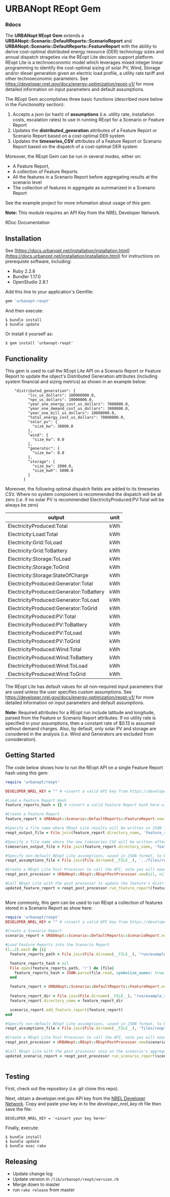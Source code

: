 # URBANopt REopt Gem

### <StaticLink target="\_blank" href="rdoc/">Rdocs</StaticLink>

The **URBANopt REopt Gem** extends a **URBANopt::Scenario::DefaultReports::ScenarioReport** and **URBANopt::Scenario::DefaultReports::FeatureReport** with the ability to derive cost-optimal distributed energy resource (DER) technology sizes and annual dispatch strageties via the <StaticLink target="\_blank" href="https://reopt.nrel.gov/tool">REopt Lite</StaticLink> decision support platform. 
REopt Lite is a technoeconomic model which leverages mixed integer linear programming to identify the cost-optimal sizing of solar PV, Wind, Storage and/or diesel generation given an electric load profile, a utility rate tariff and other technoeconomic parameters. See <StaticLink target="\_blank" href="https://developer.nrel.gov/docs/energy-optimization/reopt-v1/">https://developer.nrel.gov/docs/energy-optimization/reopt-v1/</StaticLink> for more detailed information on input parameters and default assumptions. 

The REopt Gem accomplishes three basic functions (described more below in the _Functionality_ section):

1. Accepts a json (or hash) of **assumptions** (i.e. utility rate, installation costs, escalation rates) to use in running REopt for a Scenario or Feature Report
2. Updates the **distributed_generation** attributes of a Feature Report or Scenario Report based on a cost-optimal DER system
3. Updates the **timeseries_CSV** attributes of a Feature Report or Scenario Report based on the dispatch of a cost-optimal DER system

Moreover, the REopt Gem can be run in several modes, either on:

 * A Feature Report, 
 * A collection of Feature Reports 
 * All the features in a Scenario Report before aggregating results at the scenario level
 * The collection of features in aggregate as summarized in a Scenario Report

See the <StaticLink target="\_blank" href="https://github.com/urbanopt/urbanopt-example-reopt-project.git">example project</StaticLink> for more infomation about usage of this gem.

<b>Note:</b> This module requires an API Key from the <StaticLink target='blank' href="https://developer.nrel.gov/">NREL Developer Network</StaticLink>.

<StaticLink target="\_blank" href="https://urbanopt.github.io/urbanopt-reopt-gem/">RDoc Documentation</StaticLink>


## Installation

See [https://docs.urbanopt.net/installation/installation.html](https://docs.urbanopt.net/installation/installation.html) for instructions on prerequiste software, including: 
- Ruby 2.2.6
- Bundler 1.17.0
- OpenStudio 2.8.1

Add this line to your application's Gemfile:

```ruby
gem 'urbanopt-reopt'
```

And then execute:

    $ bundle install
    $ bundle update

Or install it yourself as:

    $ gem install 'urbanopt-reopt'

## Functionality

This gem is used to call the REopt Lite API on a Scenario Report or Feature Report to update the object's Distributed Generation attributes (including system financial and sizing metrics) as shown in an example below: 
```
	"distributed_generation": {
	      "lcc_us_dollars": 100000000.0,
	      "npv_us_dollars": 10000000.0,
	      "year_one_energy_cost_us_dollars": 7000000.0,
	      "year_one_demand_cost_us_dollars": 3000000.0,
	      "year_one_bill_us_dollars": 10000000.0,
	      "total_energy_cost_us_dollars": 70000000.0,
	      "solar_pv": {
	        "size_kw": 30000.0
	      },
	      "wind": {
	        "size_kw": 0.0
	      },
	      "generator": {
	        "size_kw": 0.0
	      },
	      "storage": {
	        "size_kw": 2000.0,
	        "size_kwh": 5000.0
	      }
	    }
```

Moreover, the following optimal dispatch fields are added to its timeseries CSV. Where no system component is recommended the dispatch will be all zero (i.e. if no solar PV is recommended ElectricityProduced:PV:Total will be always be zero)

|            output                        |  unit   |
| -----------------------------------------| ------- |
| ElectricityProduced:Total                | kWh     |
| Electricity:Load:Total                   | kWh     |
| Electricity:Grid:ToLoad                  | kWh     |
| Electricity:Grid:ToBattery               | kWh     |
| Electricity:Storage:ToLoad               | kWh     |
| Electricity:Storage:ToGrid               | kWh     |
| Electricity:Storage:StateOfCharge        | kWh     |
| ElectricityProduced:Generator:Total      | kWh     |
| ElectricityProduced:Generator:ToBattery  | kWh     |
| ElectricityProduced:Generator:ToLoad     | kWh     |
| ElectricityProduced:Generator:ToGrid     | kWh     |
| ElectricityProduced:PV:Total             | kWh     |
| ElectricityProduced:PV:ToBattery         | kWh     |
| ElectricityProduced:PV:ToLoad            | kWh     |
| ElectricityProduced:PV:ToGrid            | kWh     |
| ElectricityProduced:Wind:Total           | kWh     |
| ElectricityProduced:Wind:ToBattery       | kWh     |
| ElectricityProduced:Wind:ToLoad          | kWh     |
| ElectricityProduced:Wind:ToGrid          | kWh     |
    

The REopt Lite has default values for all non-required input parameters that are used unless the user specifies custom assumptions. See <StaticLink target="\_blank" href="https://developer.nrel.gov/docs/energy-optimization/reopt-v1/">https://developer.nrel.gov/docs/energy-optimization/reopt-v1/</StaticLink> for more detailed information on input parameters and default assumptions. 

<b>Note:</b> Required attributes for a REopt run include latitude and longitude, parsed from the Feature or Scenario Report attributes. If no utility rate is specified in your assumptions, then a constant rate of $0.13 is assumed without demand charges. Also, by default, only solar PV and storage are considered in the analysis (i.e. Wind and Generators are excluded from consideration).



## Getting Started

The code below shows how to run the REopt API on a single Feature Report hash using this gem:

```ruby
require 'urbanopt/reopt'

DEVELOPER_NREL_KEY = "" # <insert a valid API key from https://developer.nrel.gov/signup >

#Load a Feature Report Hash
feature_reports_hash = {} # <insert a valid Feature Report hash here with latitude and longitude filled in>

#Create a Feature Report
feature_report = URBANopt::Scenario::DefaultReports::FeatureReport.new(feature_reports_hash)

#Specify a file name where REopt Lite results will be written in JSON format
reopt_output_file = File.join(feature_report.directory_name, 'feature_report_reopt_run.json')

#Specify a file name where the new timeseries CSV will be written after REopt Lite has determined cost optimal dispatch
timeseries_output_file = File.join(feature_report.directory_name, 'feature_report_timeseries.csv')

#Specify non-default REopt Lite assumptions, saved in JSON format, to be used in calling the API
reopt_assumptions_file = File.join(File.dirname(__FILE__), '../files/reopt_assumptions_basic.json')

#Create a REopt Lite Post Processor to call the API, note you will need a Developer.nrel.gov API key in this step
reopt_post_processor = URBANopt::REopt::REoptPostProcessor.new(nil, nil, nil, DEVELOPER_NREL_KEY)

#Call REopt Lite with the post processor to update the feature's distributed generation attributes and timeseries CSV.
updated_feature_report = reopt_post_processor.run_feature_report(feature_report,reopt_assumptions_file,reopt_output_file,timeseries_output_file)
    
```

More commonly, this gem can be used to run REopt a collection of features stored in a Scenario Report as show here:
```ruby
require 'urbanopt/reopt'
DEVELOPER_NREL_KEY = "" # <insert a valid API key from https://developer.nrel.gov/signup >

#Create a Scenario Report
scenario_report = URBANopt::Scenario::DefaultReports::ScenarioReport.new({:directory_name => File.join(File.dirname(__FILE__), 'run/example_scenario'), :timeseries_csv => {:path => File.join(File.dirname(__FILE__), 'run/example_scenario/timeseries.csv') }})

#Load Feature Reports into the Scenario Report     
(1..2).each do |i|
  feature_reports_path = File.join(File.dirname(__FILE__), "run/example_scenario/#{i}/010_default_feature_reports/default_feature_reports.json")

  feature_reports_hash = nil
  File.open(feature_reports_path, 'r') do |file|
    feature_reports_hash = JSON.parse(file.read, symbolize_names: true)
  end

  feature_report = URBANopt::Scenario::DefaultReports::FeatureReport.new(feature_reports_hash)
  
  feature_report_dir = File.join(File.dirname(__FILE__), "run/example_scenario/#{i}")
  feature_report.directory_name = feature_report_dir

  scenario_report.add_feature_report(feature_report)
end

#Specify non-default REopt Lite assumptions, saved in JSON format, to be used in calling the API
reopt_assumptions_file = File.join(File.dirname(__FILE__), 'files/reopt_assumptions_basic.json')

#Create a REopt Lite Post Processor to call the API, note you will need a Developer.nrel.gov API key in this step
reopt_post_processor = URBANopt::REopt::REoptPostProcessor.new(scenario_report, reopt_assumptions_file, nil, DEVELOPER_NREL_KEY)

#Call REopt Lite with the post processor once on the sceanrio's aggregated load to update the scenario's distributed generation attributes and timeseries CSV.
updated_scenario_report = reopt_post_processor.run_scenario_report(scenario_report)
    
```

## Testing

First, check out the repository (i.e. git clone this repo).

Next, obtain a developer.nrel.gov API key from the [NREL Developer Network](https://developer.nrel.gov/]). Copy and paste your key in to the _developer_nrel_key_._rb_ file then save the file:

    DEVELOPER_NREL_KEY = '<insert your key here>'

Finally, execute:

    $ bundle install
    $ bundle update    
    $ bundle exec rake


## Releasing

* Update change log
* Update version in `/lib/urbanopt/reopt/version.rb`
* Merge down to master
* run `rake release` from master
